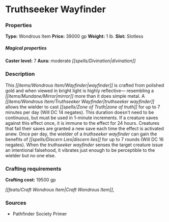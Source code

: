 ﻿---
Title: "Truthseeker Wayfinder"
Type: "Wondrous Item"
Price: "39000 gp"
Weight: "1 lb."
Slot: "Slotless"
Caster level: "7"
Aura: "moderate divination"
Description: |
  "This _wayfinder_ is crafted from polished gold and when viewed in bright light is highly reflective— resembling a mirror more than it does simple metal. A _truthseeker wayfinder_ allows the wielder to cast _zone of truth_ for up to 7 minutes per day (Will DC 14 negates). This duration doesn't need to be continuous, but must be used in 1-minute increments. If a creature saves against this effect once, it is immune to the effect for 24 hours. Creatures that fail their saves are granted a new save each time the effect is activated anew. Once per day, the wielder of a _truthseeker wayfinder_ can gain the benefits of _discern lies_ for up to 7 rounds (Will DC 16 negates). When the _truthseeker wayfinder_ senses the target creature issue an intentional falsehood, it vibrates just enough to be perceptible to the wielder but no one else."
Crafting cost: "19500 gp"
Sources: "['Pathfinder Society Primer']"
---

# Truthseeker Wayfinder

### Properties

**Type:** Wondrous Item **Price:** 39000 gp **Weight:** 1 lb. **Slot:** Slotless

##### Magical properties

**Caster level:** 7 **Aura:** moderate _[[spells/Divination|divination]]_

### Description

This _[[items/Wondrous Item/Wayfinder|wayfinder]]_ is crafted from polished gold and when viewed in bright light is highly reflective— resembling a _[[items/Mundane/Mirror|mirror]]_ more than it does simple metal. A _[[items/Wondrous Item/Truthseeker Wayfinder|truthseeker wayfinder]]_ allows the wielder to cast _[[spells/Zone of Truth|zone of truth]]_ for up to 7 minutes per day (Will DC 14 negates). This duration doesn't need to be continuous, but must be used in 1-minute increments. If a creature saves against this effect once, it is immune to the effect for 24 hours. Creatures that fail their saves are granted a new save each time the effect is activated anew. Once per day, the wielder of a _truthseeker wayfinder_ can gain the benefits of _[[spells/Discern Lies|discern lies]]_ for up to 7 rounds (Will DC 16 negates). When the _truthseeker wayfinder_ senses the target creature issue an intentional falsehood, it vibrates just enough to be perceptible to the wielder but no one else.

### Crafting requirements

**Crafting cost:** 19500 gp

_[[feats/Craft Wondrous Item|Craft Wondrous Item]]_,

### Sources

* Pathfinder Society Primer